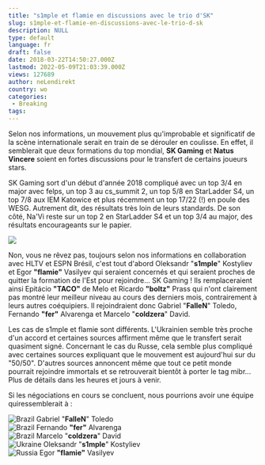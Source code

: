 ```yaml
---
title: "s1mple et flamie en discussions avec le trio d'SK"
slug: s1mple-et-flamie-en-discussions-avec-le-trio-d-sk
description: NULL
type: default
language: fr
draft: false
date: 2018-03-22T14:50:27.000Z
lastmod: 2022-05-09T21:03:39.000Z
views: 127689
author: neLendirekt
country: wo
categories:
 - Breaking
tags:
---
```

Selon nos informations, un mouvement plus qu'improbable et significatif de la scène internationale serait en train de se dérouler en coulisse. En effet, il semblerait que deux formations du top mondial, **SK Gaming** et **Natus Vincere** soient en fortes discussions pour le transfert de certains joueurs stars. 

SK Gaming sort d'un début d'année 2018 compliqué avec un top 3/4 en major avec felps, un top 3 au cs\_summit 2, un top 5/8 en StarLadder S4, un top 7/8 aux IEM Katowice et plus récemment un top 17/22 (!) en poule des WESG. Autrement dit, des résultats très loin de leurs standards. De son côté, Na'Vi reste sur un top 2 en StarLadder S4 et un top 3/4 au major, des résultats encourageants sur le papier.

![](https://flickshot-ue.s3.eu-west-2.amazonaws.com/flickshot/picture/5a1f639fbd79a/pic.jpg)

Non, vous ne rêvez pas, toujours selon nos informations en collaboration avec HLTV et ESPN Brésil, c'est tout d'abord Oleksandr "**s1mple**" Kostyliev et Egor **"flamie"** Vasilyev qui seraient concernés et qui seraient proches de quitter la formation de l'Est pour rejoindre... SK Gaming ! Ils remplaceraient ainsi Epitácio **"TACO"** de Melo et Ricardo **"boltz"** Prass qui n'ont clairement pas montré leur meilleur niveau au cours des derniers mois, contrairement à leurs autres coéquipiers. Il rejoindraient donc Gabriel "**FalleN**" Toledo, Fernando **"fer"** Alvarenga et Marcelo "**coldzera**" David.

Les cas de s1mple et flamie sont différents. L'Ukrainien semble très proche d'un accord et certaines sources affirment même que le transfert serait quasiment signé. Concernant le cas du Russe, cela semble plus compliqué avec certaines sources expliquant que le mouvement est aujourd'hui sur du "50/50". D'autres sources annoncent même que tout ce petit monde pourrait rejoindre immortals et se retrouverait bientôt à porter le tag mibr... Plus de détails dans les heures et jours à venir.

Si les négociations en cours se concluent, nous pourrions avoir une équipe quiressemblerait à : 

![Brazil](/images/countries/br.svg)⁠ Gabriel "**FalleN**" Toledo  
![Brazil](/images/countries/br.svg)⁠ Fernando **"fer"** Alvarenga  
![Brazil](/images/countries/br.svg)⁠ Marcelo "**coldzera**" David  
![Ukraine](/images/countries/ua.svg)⁠ Oleksandr "**s1mple**" Kostyliev  
![Russia](/images/countries/ru.svg)⁠ Egor **"flamie"** Vasilyev
